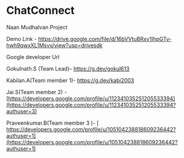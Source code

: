 # ChatConnect
Naan Mudhalvan Project

Demo Link - https://drive.google.com/file/d/16bVVtuBRxv1IhpGTy-hwh9qwxXL1Msvv/view?usp=drivesdk

Google developer Url

Gokulnath.S (Team  Lead)– 
      https://g.dev/gokul613

Kabilan.A(Team member 1)- 
      https://g.dev/kabi2003
      
Jai.S(Team member 2) -
       [https://developers.google.com/profile/u/112341035251205533394](https://developers.google.com/profile/u/112341035251205533394?authuser=3)
       
Praveenkumar.B(Team member 3 )-
       [ https://developers.google.com/profile/u/105104238818609236442?authuser=1](https://developers.google.com/profile/u/105104238818609236442?authuser=1)

